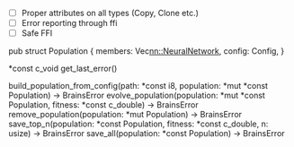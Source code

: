 - [ ] Proper attributes on all types (Copy, Clone etc.)
- [ ] Error reporting through ffi
- [ ] Safe FFI

pub struct Population {
    members: Vec<nn::NeuralNetwork>,
    config: Config,
}

*const c_void get_last_error()
<!-- build_config_from_json(json: *const i8, population: *mut *const c_void) -> BrainsError -->
build_population_from_config(path: *const i8, population: *mut *const Population) -> BrainsError
evolve_population(population: *mut *const Population, fitness: *const c_double) -> BrainsError
remove_population(population: *mut Population) -> BrainsError
save_top_n(population: *const Population, fitness: *const c_double, n: usize) -> BrainsError
save_all(population: *const Population) -> BrainsError